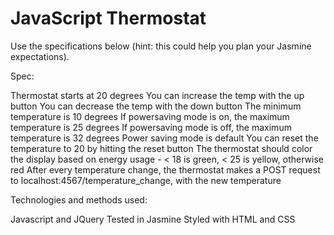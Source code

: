 JavaScript Thermostat
=====================

Use the specifications below (hint: this could help you plan your Jasmine expectations).

Spec:

Thermostat starts at 20 degrees
You can increase the temp with the up button
You can decrease the temp with the down button
The minimum temperature is 10 degrees
If powersaving mode is on, the maximum temperature is 25 degrees
If powersaving mode is off, the maximum temperature is 32 degrees
Power saving mode is default
You can reset the temperature to 20 by hitting the reset button
The thermostat should color the display based on energy usage - < 18 is green, < 25 is yellow, otherwise red
After every temperature change, the thermostat makes a POST request to localhost:4567/temperature_change, with the new temperature

Technologies and methods used:

Javascript and JQuery
Tested in Jasmine
Styled with HTML and CSS